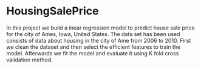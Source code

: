 # HousingSalePrice
In this project we build a inear regression model to predict house sale price for the city of Ames, Iowa, United States. The data set has been used consists of data about housing in the city of Ame from 2006 to 2010. First we clean the dataset and then select the efficient features to train the model. Afterwards we fit the model and evaluate it using K fold cross validation method.
